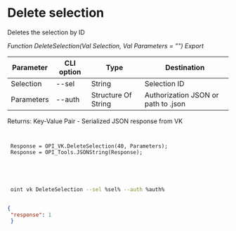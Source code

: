 ﻿---
sidebar_position: 7
---

# Delete selection
 Deletes the selection by ID


*Function DeleteSelection(Val Selection, Val Parameters = "") Export*

 | Parameter | CLI option | Type | Destination |
 |-|-|-|-|
 | Selection | --sel | String | Selection ID |
 | Parameters | --auth | Structure Of String | Authorization JSON or path to .json |

 
 Returns: Key-Value Pair - Serialized JSON response from VK

```bsl title="Code example"
	
 
 Response = OPI_VK.DeleteSelection(40, Parameters);
 Response = OPI_Tools.JSONString(Response);
 
 
	
```

```sh title="CLI command example"
 
 oint vk DeleteSelection --sel %sel% --auth %auth%


```


```json title="Result"

{
 "response": 1
 }

```
